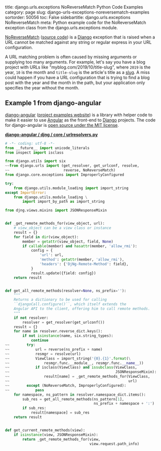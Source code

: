 title: django.urls.exceptions NoReverseMatch Python Code Examples
category: page
slug: django-urls-exceptions-noreversematch-examples
sortorder: 50056
toc: False
sidebartitle: django.urls.exceptions NoReverseMatch
meta: Python example code for the NoReverseMatch exception class from the django.urls.exceptions module.


[NoReverseMatch](https://docs.djangoproject.com/en/dev/ref/exceptions/#noreversematch)
([source code](https://github.com/django/django/blob/b9cf764be62e77b4777b3a75ec256f6209a57671/django/urls/exceptions.py))
is a [Django](/django.html) exception that is raised when a URL
cannot be matched against any string or regular express in your URL 
configuration. 

A URL matching problem is often caused by missing arguments or 
supplying too many arguments. For example, let's say you have a blog
project with URLs like "myblog.com/2019/10/title-slug", where `2019`
is the year, `10` is the month and `title-slug` is the article's title
as a [slug](https://stackoverflow.com/questions/427102/what-is-a-slug-in-django). 
A miss could happen if you have a URL configuration that is trying to 
find a blog post with the year and the month in the path, but your 
application only specifies the year without the month.


## Example 1 from django-angular
[django-angular](https://github.com/jrief/django-angular) 
([project examples website](https://django-angular.awesto.com/classic_form/))
is a library with helper code to make it easier to use 
[Angular](/angular.html) as the front-end to [Django](/django.html) projects.
The code for django-angular is 
[open source under the MIT license](https://github.com/jrief/django-angular/blob/master/LICENSE.txt).

[**django-angular / djng / core / urlresolvers.py**](https://github.com/jrief/django-angular/blob/master/djng/core/urlresolvers.py)

```python
# -*- coding: utf-8 -*-
from __future__ import unicode_literals
from inspect import isclass

from django.utils import six
~~from django.urls import (get_resolver, get_urlconf, resolve, 
~~                         reverse, NoReverseMatch)
from django.core.exceptions import ImproperlyConfigured

try:
    from django.utils.module_loading import import_string
except ImportError:
    from django.utils.module_loading \
        import import_by_path as import_string

from djng.views.mixins import JSONResponseMixin


def _get_remote_methods_for(view_object, url):
    # view_object can be a view class or instance
    result = {}
    for field in dir(view_object):
        member = getattr(view_object, field, None)
        if callable(member) and hasattr(member, 'allow_rmi'):
            config = {
                'url': url,
                'method': getattr(member, 'allow_rmi'),
                'headers': {'DjNg-Remote-Method': field},
            }
            result.update({field: config})
    return result


def get_all_remote_methods(resolver=None, ns_prefix=''):
    """
    Returns a dictionary to be used for calling 
    ``djangoCall.configure()``, which itself extends the
    Angular API to the client, offering him to call remote methods.
    """
    if not resolver:
        resolver = get_resolver(get_urlconf())
    result = {}
    for name in resolver.reverse_dict.keys():
        if not isinstance(name, six.string_types):
            continue
~~        try:
~~            url = reverse(ns_prefix + name)
~~            resmgr = resolve(url)
~~            ViewClass = import_string('{0}.{1}'.format(\
~~                resmgr.func.__module__, resmgr.func.__name__))
~~            if isclass(ViewClass) and issubclass(ViewClass, 
~~                                                 JSONResponseMixin):
~~                result[name] = _get_remote_methods_for(ViewClass, 
~~                                                       url)
~~        except (NoReverseMatch, ImproperlyConfigured):
~~            pass
    for namespace, ns_pattern in resolver.namespace_dict.items():
        sub_res = get_all_remote_methods(ns_pattern[1], 
                                         ns_prefix + namespace + ':')
        if sub_res:
            result[namespace] = sub_res
    return result


def get_current_remote_methods(view):
    if isinstance(view, JSONResponseMixin):
        return _get_remote_methods_for(view, 
                                       view.request.path_info)
```
